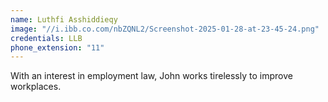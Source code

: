 ```yaml
---
name: Luthfi Asshiddieqy
image: "//i.ibb.co.com/nbZQNL2/Screenshot-2025-01-28-at-23-45-24.png"
credentials: LLB
phone_extension: "11"
---
```


With an interest in employment law, John works tirelessly to improve workplaces.
